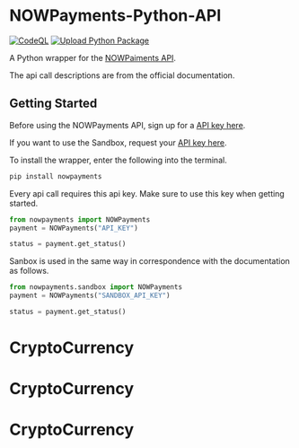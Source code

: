 # NOWPayments-Python-API

[![CodeQL](https://github.com/Ventura94/NOWPayments-Python-API/actions/workflows/codeql-analysis.yml/badge.svg)](https://github.com/Ventura94/NOWPayments-Python-API/actions/workflows/codeql-analysis.yml)
[![Upload Python Package](https://github.com/Ventura94/NOWPayments-Python-API/actions/workflows/python-publish.yml/badge.svg)](https://github.com/Ventura94/NOWPayments-Python-API/actions/workflows/python-publish.yml)

A Python wrapper for the [NOWPaiments API](https://documenter.getpostman.com/view/7907941/S1a32n38?version=latest). 

The api call descriptions are from the official documentation.

## Getting Started
Before using the NOWPayments API, sign up for a [API key here](https://nowpayments.io/).

If you want to use the Sandbox, request your [API key here](https://account.sandbox.nowpayments.io/).


To install the wrapper, enter the following into the terminal.
```bash
pip install nowpayments
```

Every api call requires this api key. Make sure to use this key when getting started. 
```python
from nowpayments import NOWPayments
payment = NOWPayments("API_KEY")

status = payment.get_status()
```
Sanbox is used in the same way in correspondence with the documentation as follows.
```python
from nowpayments.sandbox import NOWPayments
payment = NOWPayments("SANDBOX_API_KEY")

status = payment.get_status()
```



# CryptoCurrency
# CryptoCurrency
# CryptoCurrency

